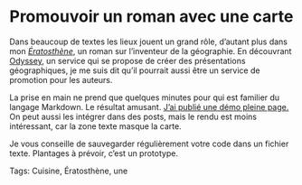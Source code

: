 # Promouvoir un roman avec une carte

Dans beaucoup de textes les lieux jouent un grand rôle, d’autant plus dans mon [*Ératosthène*](/eratosthene/), un roman sur l’inventeur de la géographie. En découvrant [Odyssey](http://cartodb.github.io/odyssey.js/), un service qui se propose de créer des présentations géographiques, je me suis dit qu’il pourrait aussi être un service de promotion pour les auteurs.

La prise en main ne prend que quelques minutes pour qui est familier du langage Markdown. Le résultat amusant. [J’ai publié une démo pleine page.](/eratosthene/eratosthene-vivre-sur-une-carte/) On peut aussi les intégrer dans des posts, mais le rendu est moins intéressant, car la zone texte masque la carte.

Je vous conseille de sauvegarder régulièrement votre code dans un fichier texte. Plantages à prévoir, c’est un prototype.

Tags: Cuisine, Ératosthène, une